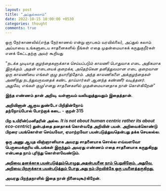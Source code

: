 ```yaml
---
layout: post
title: "அப்துல்கலாம்"
date: 2022-10-15 10:00:00 +0530
categories: thought
comments: true
---
```


ஒரு நேர்காணலில்(எந்த நேர்காணல் என்று ஞாபகம் வரவில்லை), அப்துல் கலாம் அய்யாவை உங்களுடைய சாதனைகளில் நீங்கள் எதை முதன்மையாகக் கருதுகுறீர்கள் எனக் கேட்டதற்கு அவர் கூறியது

<i>
"நடக்க முடியாத குழந்தைகளுக்காக செய்யப்படும் காலணி பொதுவாக எடை அதிகமாக இருக்கும்.
அதன் எடையைக் குறைக்க, அதெற்கென தனித்துவமான எடை குறைவான ஒரு காலணியை எங்கள் குழு தயாரித்தோம்.
அந்த காலணிகளை அக்குழந்தைகள் அணிந்து நடந்துவருவதைக் கண்ட தாய்மார்கள் ஆனந்த கண்ணீர் வடித்தனர்.
அதுவே, எங்கள் குழு/எனது சாதனைகளில் முதன்மையானதாக நான் கொள்கிறேன்"
</i>

<b>இந்த எண்ணம் தான் அறிவு. வள்ளுவம் வலியறுத்துவதும் இதைத்தான்.<b>

<quote>
அறிவினான் ஆகுவ துண்டோ பிறிதின்நோய் <br />
தந்நோய்போல் போற்றாக் கடை. - குறள் 315
</quote>

பிற உயிரின்(மனிதரின் அல்ல. <i>It is not about human centric rather its about eco-centric</i>) துன்பத்தை தனதாகக் கொள்வதே அறிவின் பயன். அறிவைக்கொண்டு பிறரை பயங்கொள்ள செய்யவோ, ஏமாற்றவோ பயன்படுத்துவதென்பது தக்க செயலல்ல.

ஒரு அணு ஆயுத விஞ்ஞானியாக அவரது சாதனையாக சொல்ல எவ்வளவோ பெருமைக்குரிய விடயங்கள் இருந்தும் அவரது எண்ணம் எதை சாதனையாக கருதுகிறது என்பதை நாம் புரிந்து கொள்ளவேண்டும்.

<u>அறிவை தனக்காக பயன்படுத்தும்பொழுது அதன்பயனை நாம் பெறுகிறோம். அதுவே, அறிவை பிறருக்காக பயன்படுத்தும் போது அது நம் பிறவிக்கே ஒரு பயனைத்தருகிறது.</u>

அவரது பிறந்தநாளில் இதை நான் நினைவுகூர்கிறேன்.

---